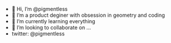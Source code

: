 - 👋 Hi, I’m @pigmentless
- 👀 I’m a product deginer with obsession in geometry and coding
- 🌱 I’m currently learning everything
- 💞️ I’m looking to collaborate on ...
- twitter:  @pigmentless

<!---
pigmentless/pigmentless is a ✨ special ✨ repository because its `README.md` (this file) appears on your GitHub profile.
You can click the Preview link to take a look at your changes.
--->

